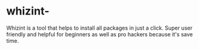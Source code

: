 # whizint-
Whizint is a tool that helps to install all packages in just a click. Super user friendly and helpful for beginners as well as pro hackers because it's save time. 

         











